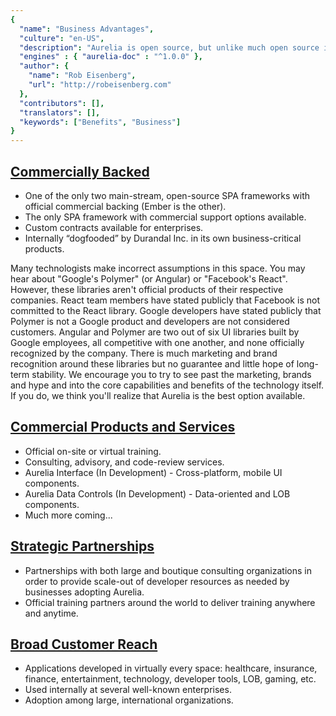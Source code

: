 ```yaml
---
{
  "name": "Business Advantages",
  "culture": "en-US",
  "description": "Aurelia is open source, but unlike much open source in the JavaScript space, Aurelia is an official product with commercial backing. If your business is going to spend significant money building software, you want to do it on a platform that's committed to you as a customer. You want to be able to form a relationship with your technology provider to ensure that you and your developers have a solid platform upon which to build your business now and in the years to come. This article details a few important business advantages which you won't find all together in any product besides Aurelia.",
  "engines" : { "aurelia-doc" : "^1.0.0" },
  "author": {
  	"name": "Rob Eisenberg",
  	"url": "http://robeisenberg.com"
  },
  "contributors": [],
  "translators": [],
  "keywords": ["Benefits", "Business"]
}
---
```


## [Commercially Backed](aurelia-doc://section/1/version/1.0.0)

* One of the only two main-stream, open-source SPA frameworks with official commercial backing (Ember is the other).
* The only SPA framework with commercial support options available.
* Custom contracts available for enterprises.
* Internally “dogfooded” by Durandal Inc. in its own business-critical products.

Many technologists make incorrect assumptions in this space. You may hear about "Google's Polymer" (or Angular) or "Facebook's React". However, these libraries aren't official products of their respective companies. React team members have stated publicly that Facebook is not committed to the React library. Google developers have stated publicly that Polymer is not a Google product and developers are not considered customers. Angular and Polymer are two out of six UI libraries built by Google employees, all competitive with one another, and none officially recognized by the company. There is much marketing and brand recognition around these libraries but no guarantee and little hope of long-term stability. We encourage you to try to see past the marketing, brands and hype and into the core capabilities and benefits of the technology itself. If you do, we think you'll realize that Aurelia is the best option available.

## [Commercial Products and Services](aurelia-doc://section/2/version/1.0.0)

* Official on-site or virtual training.
* Consulting, advisory, and code-review services.
* Aurelia Interface (In Development) - Cross-platform, mobile UI components.
* Aurelia Data Controls (In Development) - Data-oriented and LOB components.
* Much more coming...

## [Strategic Partnerships](aurelia-doc://section/3/version/1.0.0)

* Partnerships with both large and boutique consulting organizations in order to provide scale-out of developer resources as needed by businesses adopting Aurelia.
* Official training partners around the world to deliver training anywhere and anytime.

## [Broad Customer Reach](aurelia-doc://section/4/version/1.0.0)

* Applications developed in virtually every space: healthcare, insurance, finance, entertainment, technology, developer tools, LOB, gaming, etc.
* Used internally at several well-known enterprises.
* Adoption among large, international organizations.
